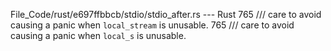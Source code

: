 File_Code/rust/e697ffbbcb/stdio/stdio_after.rs --- Rust
765 /// care to avoid causing a panic when `local_stream` is unusable.                                                                                       765 /// care to avoid causing a panic when `local_s` is unusable.

